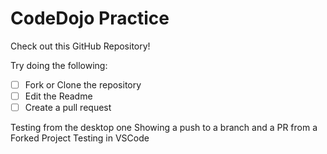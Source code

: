 # CodeDojo Practice

Check out this GitHub Repository!

Try doing the following:
- [ ] Fork or Clone the repository
- [ ] Edit the Readme
- [ ] Create a pull request

Testing from the desktop one
Showing a push to a branch and a PR from a Forked Project
Testing in VSCode
